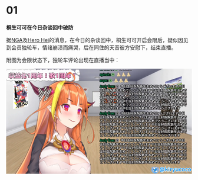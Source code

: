 # 01

**桐生可可在今日杂谈回中破防**

据[NGA](https://bbs.nga.cn/read.php?pid=492740901&opt=128)及[Hero Hei](https://www.youtube.com/watch?v=aSeZm-6Vp6o)的消息，在今日的杂谈回中，桐生可可开启会限后，疑似因见到会员独轮车，情绪崩溃而痛哭，后在同住的天音彼方安慰下，结束直播。

附图为会限状态下，独轮车评论出现在直播当中：

![会限独轮车](img-membership-unicycle.png)